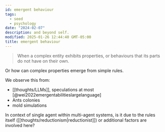 ```yaml
---
id: emergent behaviour
tags:
  - seed
  - psychology
date: "2024-02-07"
description: and beyond self.
modified: 2025-01-26 12:44:40 GMT-05:00
title: emergent behaviour
---
```


> When a complex entity exhibits properties, or behaviours that its parts do not have on their own.

Or how can complex properties emerge from simple rules.

We observe this from:

- [[thoughts/LLMs]], speculations at most [@wei2022emergentabilitieslargelanguage]
- Ants colonies
- mold simulations

In context of single agent within multi-agent systems, is it due to the rules itself ([[thoughts/reductionism|reductionist]]) or additional factors are involved here?
